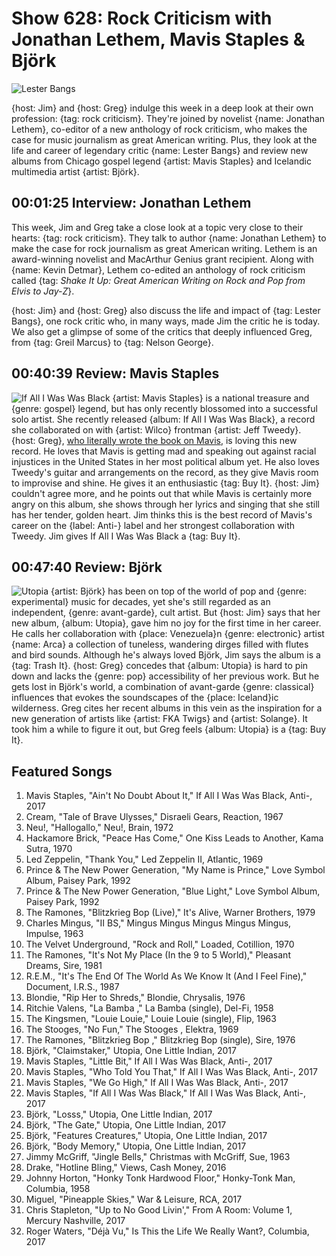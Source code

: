 

# Show 628: Rock Criticism with Jonathan Lethem, Mavis Staples & Björk
![Lester Bangs](https://sound-images.s3.amazonaws.com/images/2017/lesterbangs_web.jpg)

{host: Jim} and {host: Greg} indulge this week in a deep look at their own profession: {tag: rock criticism}. They're joined by novelist {name: Jonathan Lethem}, co-editor of a new anthology of rock criticism, who makes the case for music journalism as great American writing. Plus, they look at the life and career of legendary critic {name: Lester Bangs} and review new albums from Chicago gospel legend {artist: Mavis Staples} and Icelandic multimedia artist {artist: Björk}.


## 00:01:25 Interview: Jonathan Lethem
This week, Jim and Greg take a close look at a topic very close to their hearts: {tag: rock criticism}. They talk to author {name: Jonathan Lethem} to make the case for rock journalism as great American writing. Lethem is an award-winning novelist and MacArthur Genius grant recipient. Along with {name: Kevin Detmar}, Lethem co-edited an anthology of rock criticism called {tag: *Shake It Up: Great American Writing on Rock and Pop from Elvis to Jay-Z*}. 

{host: Jim} and {host: Greg} also discuss the life and impact of {tag: Lester Bangs}, one rock critic who, in many ways, made Jim the critic he is today. We also get a glimpse of some of the critics that deeply influenced Greg, from {tag: Greil Marcus} to {tag: Nelson George}.

## 00:40:39 Review: Mavis Staples
![If All I Was Was Black](http://is1.mzstatic.com/image/thumb/Music118/v4/1c/cf/c4/1ccfc4c3-bdf9-a631-7293-b4050dff5da2/source/600x600bb.jpg "49985/1277133591")
{artist: Mavis Staples} is a national treasure and {genre: gospel} legend, but has only recently blossomed into a successful solo artist. She recently released {album: If All I Was Was Black}, a record she collaborated on with {artist: Wilco} frontman {artist: Jeff Tweedy}. {host: Greg}, [who literally wrote the book on Mavis](https://www.amazon.com/Ill-Take-You-There-Freedoms/dp/1451647859), is loving this new record. He loves that Mavis is getting mad and speaking out against racial injustices in the United States in her most political album yet. He also loves Tweedy's guitar and arrangements on the record, as they give Mavis room to improvise and shine. He gives it an enthusiastic {tag: Buy It}. {host: Jim} couldn't agree more, and he points out that while Mavis is certainly more angry on this album, she shows through her lyrics and singing that she still has her tender, golden heart. Jim thinks this is the best record of Mavis's career on the {label: Anti-} label and her strongest collaboration with Tweedy. Jim gives If All I Was Was Black a {tag: Buy It}.

## 00:47:40 Review: Björk
![Utopia](http://is4.mzstatic.com/image/thumb/Music118/v4/39/79/0e/39790e5b-fbec-4d89-a360-bfc9750731f3/source/600x600bb.jpg "295015/1301580609")
{artist: Björk} has been on top of the world of pop and {genre: experimental} music for decades, yet she's still regarded as an independent, {genre: avant-garde}, cult artist. But {host: Jim} says that her new album, {album: Utopia}, gave him no joy for the first time in her career. He calls her collaboration with {place: Venezuela}n {genre: electronic} artist {name: Arca} a collection of tuneless, wandering dirges filled with flutes and bird sounds. Although he's always loved Björk, Jim says the album is a {tag: Trash It}. {host: Greg} concedes that {album: Utopia} is hard to pin down and lacks the {genre: pop} accessibility of her previous work. But he gets lost in Björk's world, a combination of avant-garde {genre: classical} influences that evokes the soundscapes of the {place: Iceland}ic wilderness. Greg cites her recent albums in this vein as the inspiration for a new generation of artists like {artist: FKA Twigs} and {artist: Solange}. It took him a while to figure it out, but Greg feels {album: Utopia} is a {tag: Buy It}.

## Featured Songs

1. Mavis Staples, "Ain't No Doubt About It," If All I Was Was Black, Anti-, 2017
1. Cream, "Tale of Brave Ulysses," Disraeli Gears, Reaction, 1967
1. Neu!, "Hallogallo," Neu!, Brain, 1972
1. Hackamore Brick, "Peace Has Come," One Kiss Leads to Another, Kama Sutra, 1970
1. Led Zeppelin, "Thank You," Led Zeppelin II, Atlantic, 1969
1. Prince & The New Power Generation, "My Name is Prince," Love Symbol Album, Paisey Park, 1992
1. Prince & The New Power Generation, "Blue Light," Love Symbol Album, Paisey Park, 1992
1. The Ramones, "Blitzkrieg Bop (Live)," It's Alive, Warner Brothers, 1979
1. Charles Mingus, "II BS," Mingus Mingus Mingus Mingus Mingus, Impulse, 1963
1. The Velvet Underground, "Rock and Roll," Loaded, Cotillion, 1970
1. The Ramones, "It's Not My Place (In the 9 to 5 World)," Pleasant Dreams, Sire, 1981
1. R.E.M., "It's The End Of The World As We Know It (And I Feel Fine)," Document, I.R.S., 1987
1. Blondie, "Rip Her to Shreds," Blondie, Chrysalis, 1976
1. Ritchie Valens, "La Bamba ," La Bamba (single), Del-Fi, 1958
1. The Kingsmen, "Louie Louie," Louie Louie (single), Flip, 1963
1. The Stooges, "No Fun," The Stooges , Elektra, 1969
1. The Ramones, "Blitzkrieg Bop ," Blitzkrieg Bop (single), Sire, 1976
1. Björk, "Claimstaker," Utopia, One Little Indian, 2017
1. Mavis Staples, "Little Bit," If All I Was Was Black, Anti-, 2017
1. Mavis Staples, "Who Told You That," If All I Was Was Black, Anti-, 2017
1. Mavis Staples, "We Go High," If All I Was Was Black, Anti-, 2017
1. Mavis Staples, "If All I Was Was Black," If All I Was Was Black, Anti-, 2017
1. Björk, "Losss," Utopia, One Little Indian, 2017
1. Björk, "The Gate," Utopia, One Little Indian, 2017
1. Björk, "Features Creatures," Utopia, One Little Indian, 2017
1. Björk, "Body Memory," Utopia, One Little Indian, 2017
1. Jimmy McGriff, "Jingle Bells," Christmas with McGriff, Sue, 1963
1. Drake, "Hotline Bling," Views, Cash Money, 2016
1. Johnny Horton, "Honky Tonk Hardwood Floor," Honky-Tonk Man, Columbia, 1958
1. Miguel, "Pineapple Skies," War & Leisure, RCA, 2017
1. Chris Stapleton, "Up to No Good Livin'," From A Room: Volume 1, Mercury Nashville, 2017
1. Roger Waters, "Déjà Vu," Is This the Life We Really Want?, Columbia, 2017
